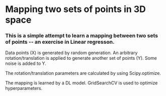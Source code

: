 # Mapping two sets of points in 3D space 

### This is a simple attempt to learn a mapping between two sets of points -- an exercise in Linear regresson.  


 Data points (X) is generated by random generation. An arbitrary rotation/translation is applied to generate another set of points (Y). Some noise is added to Y.

 The rotation/translation parameters are calculated by using Scipy.optimize.

 The mapping is learned by a DL model. GridSearchCV is used to optimize hyperparameters.
